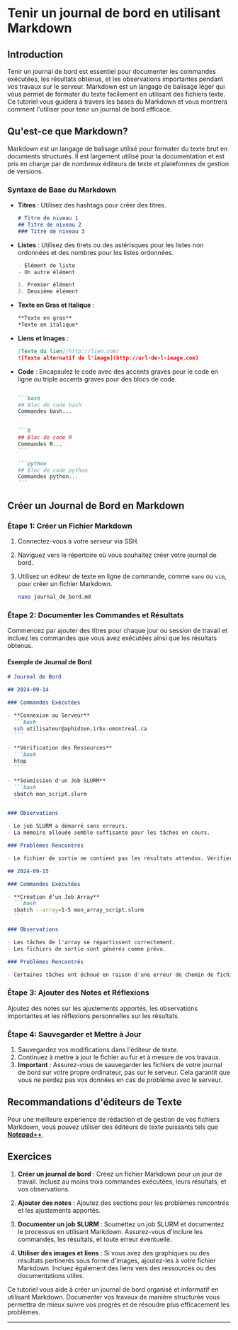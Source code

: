 # Tenir un journal de bord en utilisant Markdown

## Introduction

Tenir un journal de bord est essentiel pour documenter les commandes exécutées, les résultats 
obtenus, et les observations importantes pendant vos travaux sur le serveur. Markdown est un 
langage de balisage léger qui vous permet de formater du texte facilement en utilisant des fichiers texte. Ce tutoriel vous guidera à travers les bases du Markdown et vous montrera comment l'utiliser pour tenir un journal de bord efficace.

## Qu'est-ce que Markdown?

Markdown est un langage de balisage utilisé pour formater du texte brut en documents structurés. 
Il est largement utilisé pour la documentation et est pris en charge par de nombreux éditeurs de 
texte et plateformes de gestion de versions.

### Syntaxe de Base du Markdown

- **Titres** : Utilisez des hashtags pour créer des titres.

  ```markdown
  # Titre de niveau 1
  ## Titre de niveau 2
  ### Titre de niveau 3
  ```

- **Listes** : Utilisez des tirets ou des astérisques pour les listes non ordonnées et des nombres 
pour les listes ordonnées.

  ```markdown
  - Élément de liste
  - Un autre élément

  1. Premier élément
  2. Deuxième élément
  ```

- **Texte en Gras et Italique** :

  ```markdown
  **Texte en gras**
  *Texte en italique*
  ```

- **Liens et Images** :

  ```markdown
  [Texte du lien](http://lien.com)
  ![Texte alternatif de l'image](http://url-de-l-image.com)
  ```

- **Code** : Encapsulez le code avec des accents graves pour le code en ligne ou triple accents 
graves pour des blocs de code.

  ````markdown
  
  ```bash
  ## Bloc de code bash
  Commandes bash...
  ```
  
  ```R
  ## Bloc de code R
  Commandes R...
  ```
  
  ```python
  ## Bloc de code python
  Commandes python...
  ```
  
  ````

## Créer un Journal de Bord en Markdown

### Étape 1: Créer un Fichier Markdown

1. Connectez-vous à votre serveur via SSH.
2. Naviguez vers le répertoire où vous souhaitez créer votre journal de bord.
3. Utilisez un éditeur de texte en ligne de commande, comme `nano` ou `vim`, pour créer un fichier 
Markdown.

   ```bash
   nano journal_de_bord.md
   ```

### Étape 2: Documenter les Commandes et Résultats

Commencez par ajouter des titres pour chaque jour ou session de travail et incluez les commandes 
que vous avez exécutées ainsi que les résultats obtenus.

#### Exemple de Journal de Bord

````markdown
# Journal de Bord

## 2024-09-14

### Commandes Exécutées

- **Connexion au Serveur**
  ```bash
  ssh utilisateur@aphidzen.irbv.umontreal.ca
  ```

- **Vérification des Ressources**
  ```bash
  htop
  ```

- **Soumission d'un Job SLURM**
  ```bash
  sbatch mon_script.slurm
  ```

### Observations

- Le job SLURM a démarré sans erreurs.
- La mémoire allouée semble suffisante pour les tâches en cours.

### Problèmes Rencontrés

- Le fichier de sortie ne contient pas les résultats attendus. Vérifier les erreurs dans le fichier `mon_script.slurm.err`.

## 2024-09-15

### Commandes Exécutées

- **Création d'un Job Array**
  ```bash
  sbatch --array=1-5 mon_array_script.slurm
  ```

### Observations

- Les tâches de l'array se répartissent correctement.
- Les fichiers de sortie sont générés comme prévu.

### Problèmes Rencontrés

- Certaines tâches ont échoué en raison d'une erreur de chemin de fichier.

````

### Étape 3: Ajouter des Notes et Réflexions

Ajoutez des notes sur les ajustements apportés, les observations importantes et les réflexions 
personnelles sur les résultats.

### Étape 4: Sauvegarder et Mettre à Jour

1. Sauvegardez vos modifications dans l'éditeur de texte.
2. Continuez à mettre à jour le fichier au fur et à mesure de vos travaux.
3. **Important** : Assurez-vous de sauvegarder les fichiers de votre journal de bord sur votre 
propre ordinateur, pas sur le serveur. Cela garantit que vous ne perdez pas vos données en cas de 
problème avec le serveur.

## Recommandations d'éditeurs de Texte

Pour une meilleure expérience de rédaction et de gestion de vos fichiers Markdown, vous pouvez 
utiliser des éditeurs de texte puissants tels que **[Notepad++](https://notepad-plus-plus.org/)**.

## Exercices

1. **Créer un journal de bord** : Créez un fichier Markdown pour un jour de travail. Incluez au 
moins trois commandes exécutées, leurs résultats, et vos observations.

2. **Ajouter des notes** : Ajoutez des sections pour les problèmes rencontrés et les ajustements 
apportés.

3. **Documenter un job SLURM** : Soumettez un job SLURM et documentez le processus en utilisant 
Markdown. Assurez-vous d'inclure les commandes, les résultats, et toute erreur éventuelle.

4. **Utiliser des images et liens** : Si vous avez des graphiques ou des résultats pertinents sous 
forme d'images, ajoutez-les à votre fichier Markdown. Incluez également des liens vers des ressources ou des documentations utiles.

Ce tutoriel vous aide à créer un journal de bord organisé et informatif en utilisant Markdown. 
Documenter vos travaux de manière structurée vous permettra de mieux suivre vos progrès et de 
résoudre plus efficacement les problèmes.

---